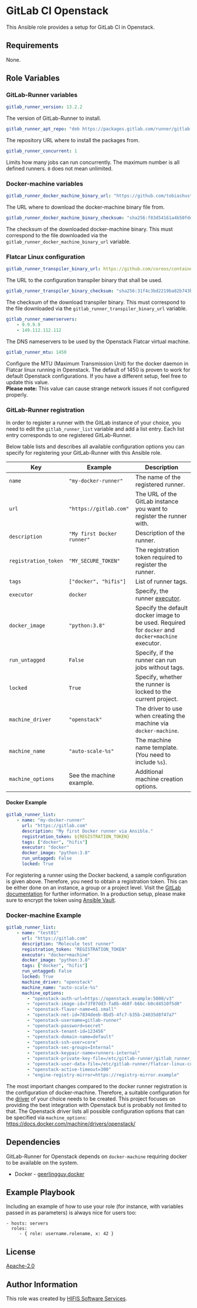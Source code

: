 <!--
SPDX-FileCopyrightText: 2020 Helmholtz Centre for Environmental Research (UFZ)
SPDX-FileCopyrightText: 2020 Helmholtz-Zentrum Dresden - Rossendorf (HZDR)

SPDX-License-Identifier: Apache-2.0
-->

GitLab CI Openstack
===================

This Ansible role provides a setup for GitLab CI in Openstack.

Requirements
------------

None.

Role Variables
--------------

### GitLab-Runner variables

```yaml
gitlab_runner_version: 13.2.2
```

The version of GitLab-Runner to install.

```yaml
gitlab_runner_apt_repo: "deb https://packages.gitlab.com/runner/gitlab-runner/{{ ansible_distribution | lower }}/ {{ ansible_distribution_release }} main"
```

The repository URL where to install the packages from.

```yaml
gitlab_runner_concurrent: 1
```

Limits how many jobs can run concurrently. The maximum number is all defined runners.
`0` does not mean unlimited.

### Docker-machine variables

```yaml
gitlab_runner_docker_machine_binary_url: "https://github.com/tobiashuste/machine/releases/download/v0.16.2-gitlab.4.fork.1/docker-machine-Linux-x86_64"
```

The URL where to download the docker-machine binary file from.

```yaml
gitlab_runner_docker_machine_binary_checksum: "sha256:f83d54161a4b50fdde9916fbeeb57f429e536d8f0a64feec05ac08f2177ab748"
```

The checksum of the downloaded docker-machine binary. This must correspond to the file downloaded via the
`gitlab_runner_docker_machine_binary_url` variable.

### Flatcar Linux configuration

```yaml
gitlab_runner_transpiler_binary_url: https://github.com/coreos/container-linux-config-transpiler/releases/download/v0.9.0/ct-v0.9.0-x86_64-unknown-linux-gnu
```

The URL to the configuration transpiler binary that shall be used.

```yaml
gitlab_runner_transpiler_binary_checksum: "sha256:31f4c3bd2219ba82b743bcbb4afab34a3e11e8a6512cefef407d9b6da0192adb"
```

The checksum of the download transpiler binary. This must correspond to the file
downloaded via the `gitlab_runner_transpiler_binary_url` variable.

```yaml
gitlab_runner_namerservers:
    - 9.9.9.9
    - 149.112.112.112
```

The DNS nameservers to be used by the Openstack Flatcar virtual machine.

```yaml
gitlab_runner_mtu: 1450
```

Configure the MTU (Maximum Transmission Unit) for the docker daemon in Flatcar
linux running in Openstack. The default of 1450 is proven to work for default
Openstack configurations. If you have a different setup, feel free to update
this value.  
**Please note:** This value can cause strange network issues if not configured
properly.

### GitLab-Runner registration

In order to register a runner with the GitLab instance of your choice, you need
to edit the `gitlab_runner_list` variable and add a list entry.
Each list entry corresponds to one registered GitLab-Runner.

Below table lists and describes all available configuration options you can
specify for registering your GitLab-Runner with this Ansible role.

| Key                  | Example                    | Description                                                                                       |
|----------------------|----------------------------|---------------------------------------------------------------------------------------------------|
| `name`               | `"my-docker-runner"`       | The name of the registered runner.                                                                |
| `url`                | `"https://gitlab.com"`     | The URL of the GitLab instance you want to register the runner with.                              |
| `description`        | `"My first Docker runner"` | Description of the runner.                                                                        |
| `registration_token` | `"MY_SECURE_TOKEN"`        | The registration token required to register the runner.                                           |
| `tags`               | `["docker", "hifis"]`      | List of runner tags.                                                                              |
| `executor`           | `docker`                   | Specify, the runner [executor](https://docs.gitlab.com/runner/executors/#selecting-the-executor). |
| `docker_image`       | `"python:3.8"`             | Specify the default docker image to be used. Required for `docker` and `docker+machine` executor. |
| `run_untagged`       | `False`                    | Specify, if the runner can run jobs without tags.                                                 |
| `locked`             | `True`                     | Specify, whether the runner is locked to the current project.                                     |
| `machine_driver`     | `"openstack"`              | The driver to use when creating the machine via `docker-machine`.                                 |
| `machine_name`       | `"auto-scale-%s"`          | The machine name template. (You need to include `%s`).                                            |
| `machine_options`    | See the machine example.   | Additional machine creation options.                                                              |

#### Docker Example

```yaml
gitlab_runner_list:
    - name: "my-docker-runner"
      url: "https://gitlab.com"
      description: "My first Docker runner via Ansible."
      registration_token: ${REGISTRATION_TOKEN}
      tags: ["docker", "hifis"]
      executor: "docker"
      docker_image: "python:3.8"
      run_untagged: False
      locked: True
```

For registering a runner using the Docker backend, a sample configuration is
given above.
Therefore, you need to obtain a registration token.
This can be either done on an instance, a group or a project level.
Visit the [GitLab documentation](https://docs.gitlab.com/runner/register/#requirements)
for further information.
In a production setup, please make sure to encrypt the token using
[Ansible Vault](https://docs.ansible.com/ansible/latest/user_guide/vault.html).

### Docker-machine Example

```yaml
gitlab_runner_list:
    - name: "test01"
      url: "https://gitlab.com"
      description: "Molecule test runner"
      registration_token: "REGISTRATION_TOKEN"
      executor: "docker+machine"
      docker_image: "python:3.8"
      tags: ["docker", "hifis"]
      run_untagged: False
      locked: True
      machine_driver: "openstack"
      machine_name: "auto-scale-%s"
      machine_options:
        - "openstack-auth-url=https://openstack.example:5000/v3"
        - "openstack-image-id=73f07dd3-fa8b-468f-b6bc-b0cd4510f5d0"
        - "openstack-flavor-name=m1.small"
        - "openstack-net-id=7834deeb-8bd5-4fc7-b35b-24035d8f47a7"
        - "openstack-username=gitlab-runner"
        - "openstack-password=secret"
        - "openstack-tenant-id=123456"
        - "openstack-domain-name=default"
        - "openstack-ssh-user=core"
        - "openstack-sec-groups=Internal"
        - "openstack-keypair-name=runners-internal"
        - "openstack-private-key-file=/etc/gitlab-runner/gitlab_runner_key"
        - "openstack-user-data-file=/etc/gitlab-runner/flatcar-linux-config.yml"
        - "openstack-active-timeout=300"
        - "engine-registry-mirror=https://registry-mirror.example"
```

The most important changes compared to the docker runner registration is the
configuration of docker-machine.
Therefore, a suitable configuration for the
[driver](https://docs.docker.com/machine/drivers/) of your choice needs to be
created.
This project focuses on providing the best integration with Openstack but is
probably not limited to that.
The Openstack driver lists all possible configuration options that can be
specified via `machine_options`: https://docs.docker.com/machine/drivers/openstack/

Dependencies
------------

GitLab-Runner for Openstack depends on `docker-machine` requiring docker to be available on the system.

- Docker - [geerlingguy.docker](https://galaxy.ansible.com/geerlingguy/docker)

Example Playbook
----------------

Including an example of how to use your role (for instance, with variables passed in as parameters) is always nice for users too:

    - hosts: servers
      roles:
         - { role: username.rolename, x: 42 }

License
-------

[Apache-2.0](LICENSES/Apache-2.0.txt)

Author Information
------------------

This role was created by [HIFIS Software Services](https://software.hifis.net/).

